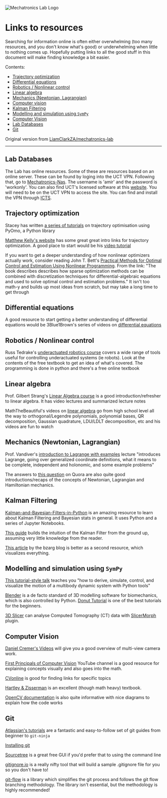 ![Mechatronics Lab Logo](http://www.mechatronics.uct.ac.za/sites/default/files/mechatronics_logo_color_0.png)


# Links to resources
Searching for information online is often either overwhelming (too many resources, and you don't know what's good) or underwhelming when little to nothing comes up. Hopefully putting links to all the good stuff in this document will make finding knowledge a bit easier.

Contents:

- [Trajectory optimization](#trajectory-optimization)
- [Differential equations](#differential-equations)
- [Robotics / Nonlinear control](#roboticsnonlinear-control)
- [Linear algebra](#linear-algebra)
- [Mechanics (Newtonian, Lagrangian)](#mechanics-newtonian-lagrangian)
- [Computer vision](#computer-vision)
- [Kalman Filtering](#kalman-filtering)
- [Modelling and simulation using `SymPy`](#modelling-and-simulation-using-sympy)
- [Computer Vision](#computer-vision)
- [Lab Databases](#lab-databases)
- [Git](#git)

Original version from [LiamClarkZA/mechatronics-lab](https://github.com/LiamClarkZA/mechatronics-lab)

---

## <a name="lab-databases"/> Lab Databases
The Lab has online resources. Some of these are resources based on an online server. These can be found by loging into the UCT VPN. Following that, 
go to [Mechatronics-Nas](http://mechatronics-nas.uct.ac.za). The username is 'amir' and the password is 'workonly'.
You can also find UCT's licensed software at this [website](http://mecnas.uct.ac.za/software/). You will need to be on the UCT VPN to access the site. 
You can find and install the VPN through [ICTS](http://www.icts.uct.ac.za/VPN).


## <a name="trajectory-optimization"/> Trajectory optimization 
Stacey has written [a series of tutorials](https://github.com/UCTMechatronics/pyomo_tutorials) on trajectory optimisation using PyOmo, a Python library

[Matthew Kelly's website](http://www.matthewpeterkelly.com/index.html) has some great great intro links for trajectory optimization. A good place to start would be his [video tutorial](https://www.youtube.com/watch?v=wlkRYMVUZTs)

If you want to get a deeper understanding of how nonlinear optimizers actually work, consider reading John T. Bett's [Practical Methods for Optimal Control and Estimation Using Nonlinear Programming](https://epubs.siam.org/doi/book/10.1137/1.9780898718577). From the link: "The book describes describes how sparse optimization methods can be combined with discretization techniques for differential-algebraic equations and used to solve optimal control and estimation problems." It isn't too math-y and builds up most ideas from scratch, but may take a long time to get through


## <a name="differential-equations"/> Differential equations
A good resource to start getting a better understanding of differential equations would be 3Blue1Brown's series of videos on [differential equations](https://www.youtube.com/playlist?list=PLZHQObOWTQDNPOjrT6KVlfJuKtYTftqH6)


## <a name="roboticsnonlinear-control"/> Robotics / Nonlinear control
Russ Tedrake's [underactuated robotics course](http://underactuated.csail.mit.edu/underactuated.html) covers a wide range of tools useful for controlling underactuated systems (ie robots). Look at the contents of the free textbook to get an idea of what's covered. The programming is done in python and there's a free online textbook


## <a name="linear-algebra"/> Linear algebra
Prof. Gilbert Strang's [Linear Algebra course](https://ocw.mit.edu/courses/mathematics/18-06sc-linear-algebra-fall-2011/index.htm) is a good introduction/refresher to linear algebra. It has video lectures and summarized lecture notes

MathTheBeautiful's videos on [linear algebra](https://www.youtube.com/playlist?list=PLlXfTHzgMRULZfrNCrrJ7xDcTjGr633mm) go from high school level all the way to orthogonal/Legendre polynomials, polynomial bases, QR decomposition, Gaussian quadrature, LDU/LDLT decomposition, etc and his videos are fun to watch


## <a name="mechanics-newtonian-lagrangian"/> Mechanics (Newtonian, Lagrangian)
Prof. Vandiver's [introduction to Lagrange with examples](https://ocw.mit.edu/courses/mechanical-engineering/2-003sc-engineering-dynamics-fall-2011/lagrange-equations/lecture-15-introduction-to-lagrange-with-examples/) lecture "introduces Lagrange, going over generalized coordinate definitions, what it means to be complete, independent and holonomic, and some example problems"

The answers to [this question](https://www.quora.com/What-is-the-comparison-among-Newtonian-Lagrangian-Hamiltonian-and-quantum-mechanics) on Quora are also quite good introductions/recaps of the concepts of Newtonian, Lagrangian and Hamiltonian mechanics.


## <a name="kalman-filtering"/> Kalman Filtering
[Kalman-and-Bayesian-Filters-in-Python](https://github.com/rlabbe/Kalman-and-Bayesian-Filters-in-Python) is an amazing resource to learn about Kalman Filtering and Bayesian stats in general. It uses Python and a series of Jupyter Notebooks.

[This guide](https://home.wlu.edu/~levys/kalman_tutorial/) builds the intuition of the Kalman Filter from the ground up, assuming very little knowledge from the reader.

[This article](https://www.bzarg.com/p/how-a-kalman-filter-works-in-pictures/) by the bzarg blog is better as a second resource, which visualizes everything.


## <a name="modelling-and-simulation-using-sympy"/> Modelling and simulation using `SymPy`
[This tutorial-style talk](https://www.youtube.com/watch?v=r4piIKV4sDw) teaches you "how to derive, simulate, control, and visualize the motion of a multibody dynamic system with Python tools"

[Blender](https://www.blender.org/) is a de facto standard of 3D modelling software for biomechanics, which is also controlled by Python.
[Donut Tutorial](https://www.youtube.com/playlist?list=PLjEaoINr3zgEPv5y--4MKpciLaoQYZB1Z) is one of the best tutorials for the beginners.

[3D Slicer](https://www.slicer.org/) can analyse Computed Tomography (CT) data with [SlicerMorph](https://slicermorph.github.io/) plugin.


## <a name="computer-vision"/> Computer Vision
[Daniel Cremer's Videos](https://www.youtube.com/watch?v=RDkwklFGMfo) will give you a good overview of multi-view camera work. 

[First Principals of Computer Vision](https://www.youtube.com/channel/UCf0WB91t8Ky6AuYcQV0CcLw) YouTube channel is a good resource for explaining concepts visually and also goes into the math.

[CVonline](http://homepages.inf.ed.ac.uk/rbf/CVonline/) is good for finding links for specific topics

[Hartley & Zisserman](https://www.cambridge.org/core/books/multiple-view-geometry-in-computer-vision/0B6F289C78B2B23F596CAA76D3D43F7A) is an excellent (though math heavy) textbook.

[OpenCV documentation](https://docs.opencv.org/3.4/dc/dbb/tutorial_py_calibration.html) is also quite informative with nice diagrams to explain how the code works


## <a name="git"/> Git 
[Atlassian's tutorials](https://www.atlassian.com/git/tutorials) are a fantastic and easy-to-follow set of git guides from beginner to ```git-ninja```

[Installing git](https://www.atlassian.com/git/tutorials/install-git)

[Sourcetree](https://www.sourcetreeapp.com/) is a great free GUI if you'd prefer that to using the command line

[gitignore.io](https://gitignore.io) is a really nifty tool that will build a sample .gitignore file for you so you don't have to!

[git-flow](https://danielkummer.github.io/git-flow-cheatsheet/) is a library which simplifies the git process and follows the git flow branching methodology. The library isn't essential, but the methodology is highly recommended!
